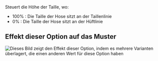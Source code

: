Steuert die Höhe der Taille, wo:

*   100% : Die Taille der Hose sitzt an der Taillenlinie
*   0% : Die Taille der Hose sitzt an der Hüftlinie

## Effekt dieser Option auf das Muster

![Dieses Bild zeigt den Effekt dieser Option, indem es mehrere Varianten überlagert, die einen anderen Wert für diese Option haben](paco\_waistheight\_sample.svg "Effekt dieser Option auf das Muster")
